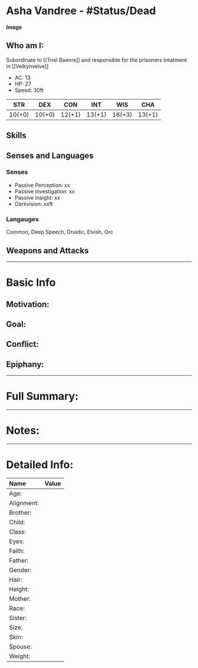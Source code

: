 # Asha Vandree - #Status/Dead 
***Image***

## Who am I:
Subordinate to [[Triel Baenre]] and responsible for the prisoners treatment in [[Velkynvelve]]

- AC: 13
- HP: 27
- Speed: 30ft

| STR | DEX | CON | INT | WIS | CHA|
| ---- | ---- | ---- | ---- | ---- | ---- |
| 10(+0)|10(+0)|12(+1)|13(+1)|16(+3)|13(+1)

## Skills

## Senses and Languages
### Senses
- Passive Perception: xx
- Passive Investigation: xx
- Passive Insight: xx
- Darkvision: xxft

### Langauges
Common, Deep Speech, Druidic, Elvish, Orc

## Weapons and Attacks

___
# Basic Info

## Motivation: 

## Goal:

## Conflict:

## Epiphany:

___
# Full Summary:

___
# Notes:

___
# Detailed Info:
Name|Value
:-----|-----:
Age:|
Alignment:|
Brother:|
Child:|
Class:|
Eyes:|
Faith:|
Father:|
Gender:|
Hair:|
Height:|
Mother:|
Race:|
Sister:|
Size:|
Skin:|
Spouse:|
Weight:|
